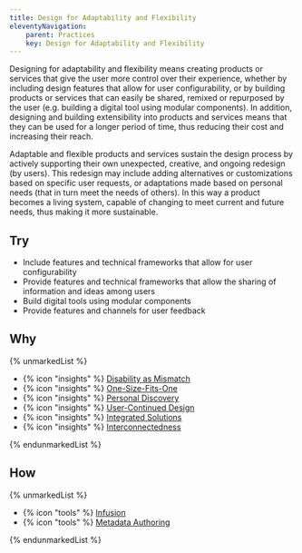 ```yaml
---
title: Design for Adaptability and Flexibility
eleventyNavigation:
    parent: Practices
    key: Design for Adaptability and Flexibility
---
```


Designing for adaptability and flexibility means creating products or services that give the user more control over
their experience, whether by including design features that allow for user configurability, or by building products or
services that can easily be shared, remixed or repurposed by the user (e.g. building a digital tool using modular
components). In addition, designing and building extensibility into products and services means that they can be used
for a longer period of time, thus reducing their cost and increasing their reach.

Adaptable and flexible products and services sustain the design process by actively supporting their own unexpected,
creative, and ongoing redesign (by users). This redesign may include adding alternatives or customizations based on
specific user requests, or adaptations made based on personal needs (that in turn meet the needs of others). In this way
a product becomes a living system, capable of changing to meet current and future needs, thus making it more
sustainable.

## Try

* Include features and technical frameworks that allow for user configurability
* Provide features and technical frameworks that allow the sharing of information and ideas among users
* Build digital tools using modular components
* Provide features and channels for user feedback

## Why

{% unmarkedList %}

* {% icon "insights" %} [Disability as Mismatch](../../insights/disability-as-mismatch/)
* {% icon "insights" %} [One-Size-Fits-One](../../insights/one-size-fits-one/)
* {% icon "insights" %} [Personal Discovery](../../insights/personal-discovery/)
* {% icon "insights" %} [User-Continued Design](../../insights/user-continued-design/)
* {% icon "insights" %} [Integrated Solutions](../../insights/integrated-solutions/)
* {% icon "insights" %} [Interconnectedness](../../insights/interconnectedness/)

{% endunmarkedList %}

## How

{% unmarkedList %}

* {% icon "tools" %} [Infusion](../../tools/infusion/)
* {% icon "tools" %} [Metadata Authoring](../../tools/metadata-authoring/)

{% endunmarkedList %}
